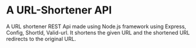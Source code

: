 # A URL-Shortener API

A URL shortener REST Api made using Node.js framework using Express, Config, ShortId, Valid-url. It shortens the given URL and the shortened URL redirects to the original URL. 

